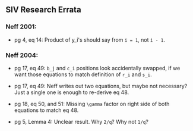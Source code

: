 ## SIV Research Errata

### Neff 2001:
- pg 4, eq 14: Product of y_i's should say from `i = 1`, not `i - 1`.

### Neff 2004:
- pg 17, eq 49: `b_j` and `c_i` positions look accidentally swapped, if we want those equations to match definition of `r_i` and `s_i`.

- pg 17, eq 49: Neff writes out two equations, but maybe not necessary? Just a single one is enough to re-derive eq 48.

- pg 18, eq 50, and 51: Missing `\gamma` factor on right side of both equations to match eq 48.

- pg 5, Lemma 4: Unclear result. Why `2/q`? Why not `1/q`?